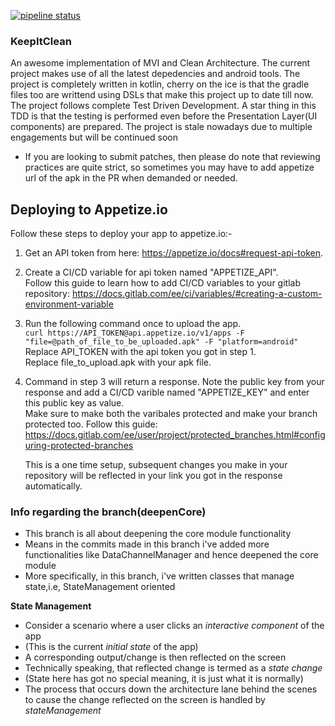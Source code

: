 [![pipeline status](https://gitlab.com/s-ayush2903/KeepItClean/badges/develop/pipeline.svg)](https://gitlab.com/s-ayush2903/KeepItClean/-/commits/develop)

### KeepItClean

An awesome implementation of MVI and Clean Architecture. The current project
makes use of all the latest depedencies and android tools. The project is
completely written in kotlin, cherry on the ice is that the gradle files too are
writtend using DSLs that make this project up to date till now. The project
follows complete Test Driven Development. A star thing in this TDD is that the
testing is performed even before the Presentation Layer(UI components) are
prepared. The project is stale nowadays due to multiple engagements but will be
continued soon

- If you are looking to submit patches, then please do note that reviewing
  practices are quite strict, so sometimes you may have to add appetize url of
  the apk in the PR when demanded or needed.

## Deploying to Appetize.io

Follow these steps to deploy your app to appetize.io:-

1. Get an API token from here: https://appetize.io/docs#request-api-token.
2. Create a CI/CD variable for api token named "APPETIZE_API".  
   Follow this guide to learn how to add CI/CD variables to your gitlab
   repository:
   https://docs.gitlab.com/ee/ci/variables/#creating-a-custom-environment-variable
3. Run the following command once to upload the app.  
   `curl https://API_TOKEN@api.appetize.io/v1/apps -F "file=@path_of_file_to_be_uploaded.apk" -F "platform=android"`  
   Replace API_TOKEN with the api token you got in step 1.  
   Replace file_to_upload.apk with your apk file.
4. Command in step 3 will return a response. Note the public key from your
   response and add a CI/CD varible named "APPETIZE_KEY" and enter this public
   key as value.  
   Make sure to make both the varibales protected and make your branch protected
   too. Follow this guide:
   https://docs.gitlab.com/ee/user/project/protected_branches.html#configuring-protected-branches

   This is a one time setup, subsequent changes you make in your repository will
   be reflected in your link you got in the response automatically.

### Info regarding the branch(deepenCore)

- This branch is all about deepening the core module functionality
- Means in the commits made in this branch i've added more functionalities like
  DataChannelManager and hence deepened the core module
- More specifically, in this branch, i've written classes that manage state,i.e,
  StateManagement oriented

**State Management**

- Consider a scenario where a user clicks an _interactive component_ of the app
- (This is the current _initial state_ of the app)
- A corresponding output/change is then reflected on the screen
- Technically speaking, that reflected change is termed as a _state change_
- (State here has got no special meaning, it is just what it is normally)
- The process that occurs down the architecture lane behind the scenes to cause
  the change reflected on the screen is handled by _stateManagement_
